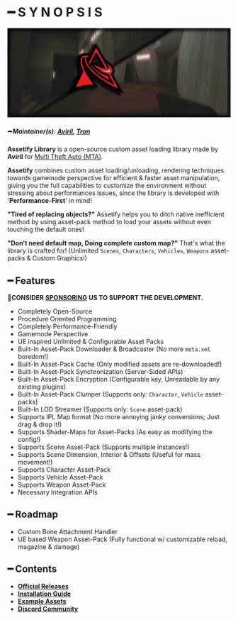 # ━ S Y N O P S I S

![](https://raw.githubusercontent.com/ov-sa/Assetify-Library/Documentation/assets/assetify_banner.png)

##### ━ Maintainer(s): [Aviril](https://github.com/Aviril), [Tron](https://github.com/OvileAmriam)

**Assetify Library** is a open-source custom asset loading library made by **Aviril** for [Multi Theft Auto \(MTA\)](https://multitheftauto.com/).

**Assetify** combines custom asset loading/unloading, rendering techniques towards gamemode perspective for efficient & faster asset manipulation, giving you the full capabilities to customize the environment without stressing about performances issues, since the library is developed with '**Performance-First**' in mind!

**"Tired of replacing objects?"** Assetify helps you to ditch native inefficient method by using asset-pack method to load your assets without even touching the default ones! 

**"Don't need default map, Doing complete custom map?"** That's what the library is crafted for! (Unlimited `Scenes`, `Characters`, `Vehicles`, `Weapons` asset-packs & Custom Graphics!)

## ━ Features

💎**CONSIDER** [**SPONSORING**](https://ko-fi.com/ovileamriam) **US TO SUPPORT THE DEVELOPMENT.**

* Completely Open-Source
* Procedure Oriented Programming
* Completely Performance-Friendly
* Gamemode Perspective
* UE inspired Unlimited & Configurable Asset Packs
* Built-In Asset-Pack Downloader & Broadcaster (No more `meta.xml` boredom!)
* Built-In Asset-Pack Cache (Only modified assets are re-downloaded!)
* Built-In Asset-Pack Synchronization (Server-Sided APIs)
* Built-In Asset-Pack Encryption (Configurable key, Unreadable by any existing plugins)
* Built-In Asset-Pack Clumper (Supports only: `Character`, `Vehicle` asset-packs)
* Built-In LOD Streamer (Supports only: `Scene` asset-pack)
* Supports IPL Map format (No more annoying janky conversions; Just drag & drop it!)
* Supports Shader-Maps for Asset-Packs (As easy as modifying the config!)
* Supports Scene Asset-Pack (Supports multiple instances!)
* Supports Scene Dimension, Interior & Offsets (Useful for mass movement!)
* Supports Character Asset-Pack
* Supports Vehicle Asset-Pack
* Supports Weapon Asset-Pack
* Necessary Integration APIs

## ━ Roadmap

* Custom Bone Attachment Handler
* UE based Weapon Asset-Pack (Fully functional w/ customizable reload, magazine & damage)

## ━ Contents

* [**Official Releases**](https://github.com/ov-sa/Assetify-Library/releases)
* [**Installation Guide**](#)
* [**Example Assets**](https://github.com/ov-sa/Assetify-Library/tree/Example)
* [**Discord Community**](http://discord.gg/sVCnxPW)
